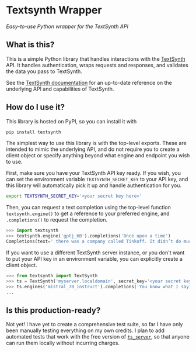 # Textsynth Wrapper

_Easy-to-use Python wrapper for the TextSynth API_

## What is this?

This is a simple Python library that handles interactions with the
[TextSynth](https://textsynth.com/) API. It handles authentication, wraps
requests and responses, and validates the data you pass to TextSynth.

See the [TextSynth documentation](https://textsynth.com/documentation.html) for
an up-to-date reference on the underlying API and capabilities of TextSynth.

## How do I use it?

This library is hosted on PyPI, so you can install it with

```sh
pip install textsynth
```

The simplest way to use this library is with the top-level exports. These are
intended to mimic the underlying API, and do not require you to create a client
object or specify anything beyond what engine and endpoint you wish to use.

First, make sure you have your TextSynth API key ready. If you wish, you can
set the environment variable `TEXTSYNTH_SECRET_KEY` to your API key, and this
library will automatically pick it up and handle authentication for you.

```sh
export TEXTSYNTH_SECRET_KEY='<your secret key here>'
```

Then, you can request a text completion using the top-level function
`textsynth.engine()` to get a reference to your preferred engine, and
`.completions()` to request the completion.

```python
>>> import textsynth
>>> textsynth.engine('gptj_6B').completions('Once upon a time')
Completions(text=' there was a company called Tinkoff. It didn’t do much that day.\n')
```

If you want to use a different TextSynth server instance, or you don't want to
put your API key in an environment variable, you can explicitly create a client
object.

```python
>>> from textsynth import TextSynth
>>> ts = TextSynth('myserver.localdomain', secret_key='<your secret key here>')
>>> ts.engines('mistral_7B_instruct').completions('You know what I say,')
...
```

## Is this production-ready?

Not yet! I have yet to create a comprehensive test suite, so far I have only
been manually testing everything on my own credits. I plan to add automated
tests that work with the free version of
[`ts_server`](https://bellard.org/ts_server/), so that anyone can run them
locally without incurring charges.


